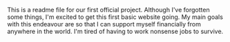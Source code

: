 This is a readme file for our first official project.
Although I've forgotten some things, I'm excited to get this first basic website going.
My main goals with this endeavour are so that I can support myself financially from anywhere in the world. I'm tired of having to work nonsense jobs to survive. 
